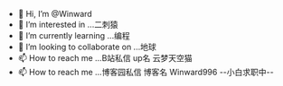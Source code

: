 

- 👋 Hi, I’m @Winward
- 👀 I’m interested in ...二刺猿
- 🌱 I’m currently learning ...编程
- 💞️ I’m looking to collaborate on ...地球
- 📫 How to reach me ...B站私信 up名 云梦天空猫 
- 📫 How to reach me ...博客园私信 博客名 Winward996 
--小白求职中--
